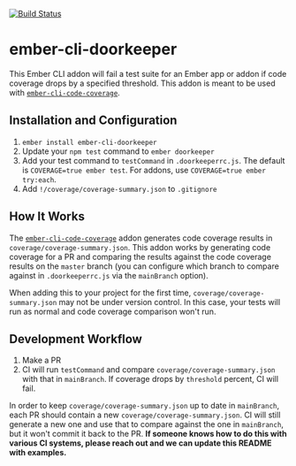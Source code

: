 [![Build Status](https://travis-ci.org/skaterdav85/ember-cli-doorkeeper.svg?branch=master)](https://travis-ci.org/skaterdav85/ember-cli-doorkeeper)

# ember-cli-doorkeeper

This Ember CLI addon will fail a test suite for an Ember app or addon if code coverage drops by a specified threshold. This addon is meant to be used with [`ember-cli-code-coverage`](https://github.com/kategengler/ember-cli-code-coverage).

## Installation and Configuration

1. `ember install ember-cli-doorkeeper`
2. Update your `npm test` command to `ember doorkeeper`
3. Add your test command to `testCommand` in `.doorkeeperrc.js`. The default is `COVERAGE=true ember test`. For addons, use `COVERAGE=true ember try:each`.
4. Add `!/coverage/coverage-summary.json` to `.gitignore`

## How It Works

The [`ember-cli-code-coverage`](https://github.com/kategengler/ember-cli-code-coverage) addon generates code coverage results in `coverage/coverage-summary.json`. This addon works by generating code coverage for a PR and comparing the results against the code coverage results on the `master` branch (you can configure which branch to compare against in `.doorkeeperrc.js` via the `mainBranch` option).

When adding this to your project for the first time, `coverage/coverage-summary.json` may not be under version control. In this case, your tests will run as normal and code coverage comparison won't run.

## Development Workflow

1. Make a PR
2. CI will run `testCommand` and compare `coverage/coverage-summary.json` with that in `mainBranch`. If coverage drops by `threshold` percent, CI will fail.

In order to keep `coverage/coverage-summary.json` up to date in `mainBranch`, each PR should contain a new `coverage/coverage-summary.json`. CI will still generate a new one and use that to compare against the one in `mainBranch`, but it won't commit it back to the PR. __If someone knows how to do this with various CI systems, please reach out and we can update this README with examples.__
